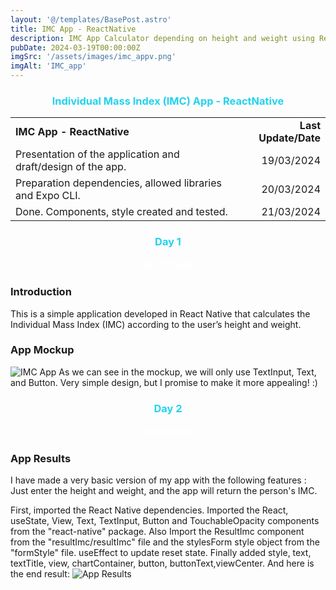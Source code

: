 ```yaml
---
layout: '@/templates/BasePost.astro'
title: IMC App - ReactNative
description: IMC App Calculator depending on height and weight using ReactNative
pubDate: 2024-03-19T00:00:00Z
imgSrc: '/assets/images/imc_appv.png'
imgAlt: 'IMC_app'
---
```


<h3 style="color: rgb(34, 211, 238); text-align: center;">Individual Mass Index (IMC) App - ReactNative</h3>

<table>
  <tr>
    <td><strong>IMC App - ReactNative</strong></td>
    <td style="text-align: right;"><strong>Last Update/Date</strong></td>
  </tr>
  <tr>
    <td>Presentation of the application and draft/design of the app.</td>
<td style="text-align: right;">19/03/2024</td>
  </tr>
  <tr>
    <td>Preparation dependencies, allowed libraries and Expo CLI.</td>
<td style="text-align: right;">20/03/2024</td>
  </tr>
  <tr>
    <td>Done. Components, style created and tested.</td>
<td style="text-align: right;">21/03/2024</td>
  </tr>
</table>
<h3 style="color: rgb(34, 211, 238); text-align: center;">Day 1</h3>
<h5 style="color: white; text-align: center;">19/03/2024</h4>

### Introduction
This is a simple application developed in React Native that calculates the Individual Mass Index (IMC) according to the user’s height and weight.
 
### App Mockup 
<img alt="IMC App" src="/assets/images/imc_appv.png">
As we can see in the mockup, we will only use TextInput, Text, and Button.
Very simple design, but I promise to make it more appealing! :)

<h3 style="color: rgb(34, 211, 238); text-align: center;">Day 2</h3>
<h5 style="color: white; text-align: center;">20/03/2024</h4>

### App Results
I have made a very basic version of my app with the following features :
Just enter the height and weight, and the app will return the person's IMC.

First, imported the React Native dependencies. Imported the React, useState, View, Text, TextInput, Button and TouchableOpacity components from the "react-native" package. Also Import the ResultImc component from the "resultImc/resultImc" file and the stylesForm style object from the "formStyle" file. useEffect to update reset state.
Finally added style, text, textTitle, view, chartContainer, button, buttonText,viewCenter.
And here is the end result:
<img alt="App Results" src="/assets/images/app_results.jpg">


